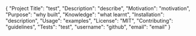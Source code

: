 {
	"Project Title": "test",
	"Description": "describe",
	"Motivation": "motivation",
	"Purpose": "why built",
	"Knowledge": "what learnt",
	"Installation": "description",
	"Usage": "examples",
	"License": "MIT",
	"Contributing": "guidelines",
	"Tests": "test",
	"username": "github",
	"email": "email"
}